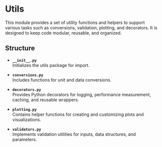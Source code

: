 # Utils 

This module provides a set of utility functions and helpers to support various tasks such as conversions, validation, plotting, and decorators. It is designed to keep code modular, reusable, and organized.

## Structure  

- **`__init__.py`**  
  Initializes the utils package for import.  

- **`conversions.py`**  
  Includes functions for unit and data conversions.  

- **`decorators.py`**  
  Provides Python decorators for logging, performance measurement, caching, and reusable wrappers.  

- **`plotting.py`**  
  Contains helper functions for creating and customizing plots and visualizations.  

- **`validators.py`**  
  Implements validation utilities for inputs, data structures, and parameters.  

